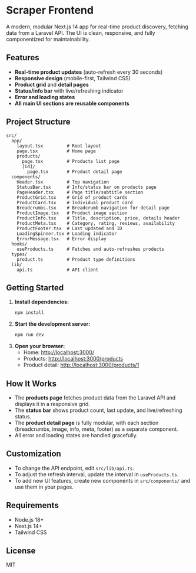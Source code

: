 # Scraper Frontend

A modern, modular Next.js 14 app for real-time product discovery, fetching data from a Laravel API. The UI is clean, responsive, and fully componentized for maintainability.

## Features
- **Real-time product updates** (auto-refresh every 30 seconds)
- **Responsive design** (mobile-first, Tailwind CSS)
- **Product grid** and **detail pages**
- **Status/info bar** with live/refreshing indicator
- **Error and loading states**
- **All main UI sections are reusable components**

## Project Structure
```
src/
  app/
    layout.tsx         # Root layout
    page.tsx           # Home page
    products/
      page.tsx         # Products list page
      [id]/
        page.tsx       # Product detail page
  components/
    Header.tsx         # Top navigation
    StatusBar.tsx      # Info/status bar on products page
    PageHeader.tsx     # Page title/subtitle section
    ProductGrid.tsx    # Grid of product cards
    ProductCard.tsx    # Individual product card
    Breadcrumbs.tsx    # Breadcrumb navigation for detail page
    ProductImage.tsx   # Product image section
    ProductInfo.tsx    # Title, description, price, details header
    ProductMeta.tsx    # Category, rating, reviews, availability
    ProductFooter.tsx  # Last updated and ID
    LoadingSpinner.tsx # Loading indicator
    ErrorMessage.tsx   # Error display
  hooks/
    useProducts.ts     # Fetches and auto-refreshes products
  types/
    product.ts         # Product type definitions
  lib/
    api.ts             # API client
```

## Getting Started

1. **Install dependencies:**
   ```bash
   npm install
   ```
2. **Start the development server:**
   ```bash
   npm run dev
   ```
3. **Open your browser:**
   - Home: [http://localhost:3000/](http://localhost:3000/)
   - Products: [http://localhost:3000/products](http://localhost:3000/products)
   - Product detail: [http://localhost:3000/products/1](http://localhost:3000/products/1)

## How It Works
- The **products page** fetches product data from the Laravel API and displays it in a responsive grid.
- The **status bar** shows product count, last update, and live/refreshing status.
- The **product detail page** is fully modular, with each section (breadcrumbs, image, info, meta, footer) as a separate component.
- All error and loading states are handled gracefully.

## Customization
- To change the API endpoint, edit `src/lib/api.ts`.
- To adjust the refresh interval, update the interval in `useProducts.ts`.
- To add new UI features, create new components in `src/components/` and use them in your pages.

## Requirements
- Node.js 18+
- Next.js 14+
- Tailwind CSS

## License
MIT
